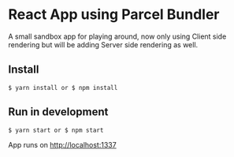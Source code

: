 # React App using Parcel Bundler

A small sandbox app for playing around, now only using Client side rendering but will be adding Server side rendering as well.

## Install

    $ yarn install or $ npm install
    
## Run in development

    $ yarn start or $ npm start
    
App runs on [http://localhost:1337](http://localhost:1337)